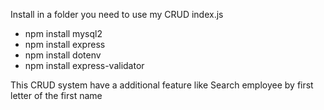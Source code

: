 Install in a folder you need to use my CRUD index.js

- npm install mysql2
- npm install express
- npm install dotenv
- npm install express-validator

This CRUD system have a additional feature like Search employee by first letter of the first name

